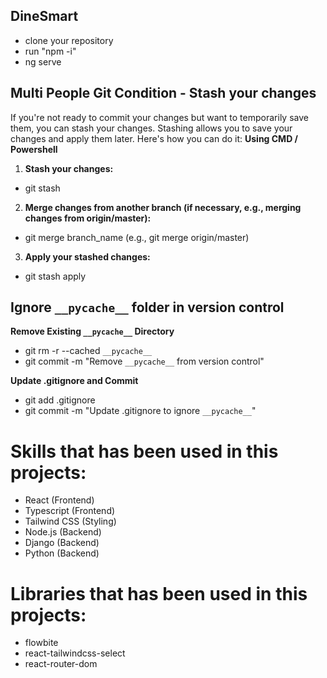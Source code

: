 ## DineSmart

- clone your repository
- run "npm -i"
- ng serve

## Multi People Git Condition - Stash your changes

If you're not ready to commit your changes but want to temporarily save them, you can stash your changes. Stashing allows you to save your changes and apply them later. Here's how you can do it:
**Using CMD / Powershell**

1. **Stash your changes:**

- git stash

2. **Merge changes from another branch (if necessary, e.g., merging changes from origin/master):**

- git merge branch_name (e.g., git merge origin/master)

3. **Apply your stashed changes:**

- git stash apply

## Ignore `__pycache__` folder in version control

**Remove Existing `__pycache__` Directory**

- git rm -r --cached `__pycache__`
- git commit -m "Remove `__pycache__` from version control"

**Update .gitignore and Commit**

- git add .gitignore
- git commit -m "Update .gitignore to ignore `__pycache__`"

# Skills that has been used in this projects:

- React (Frontend)
- Typescript (Frontend)
- Tailwind CSS (Styling)
- Node.js (Backend)
- Django (Backend)
- Python (Backend)

# Libraries that has been used in this projects:

- flowbite
- react-tailwindcss-select
- react-router-dom
